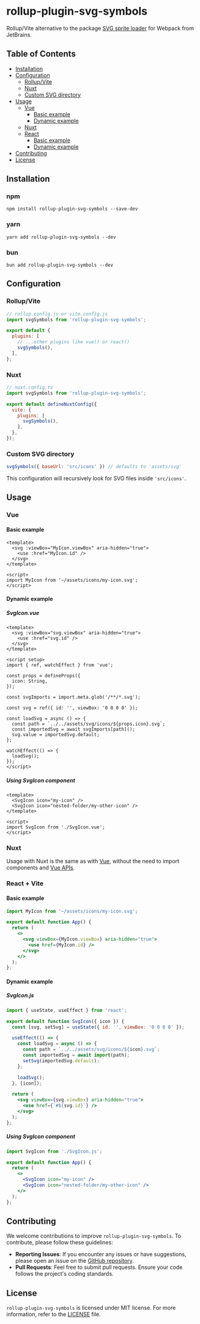 # rollup-plugin-svg-symbols

Rollup/Vite alternative to the package [SVG sprite loader](https://github.com/JetBrains/svg-sprite-loader) for Webpack from JetBrains.

## Table of Contents

- [Installation](#installation)
- [Configuration](#configuration)
  - [Rollup/Vite](#rollup-vite-configuration)
  - [Nuxt](#nuxt-configuration)
  - [Custom SVG directory](#custom-svg-directory) 
- [Usage](#usage)
  - [Vue](#vue)
    - [Basic example](#basic-example-vue)
    - [Dynamic example](#dynamic-example-vue)
  - [Nuxt](#nuxt)
  - [React](#react)
    - [Basic example](#basic-example-react)
    - [Dynamic example](#dynamic-example-react)
- [Contributing](#contributing)
- [License](#license)

## Installation

### npm
```shell
npm install rollup-plugin-svg-symbols --save-dev
```

### yarn
```shell
yarn add rollup-plugin-svg-symbols --dev
```

### bun
```shell
bun add rollup-plugin-svg-symbols --dev
```


## Configuration
### Rollup/Vite <a name="rollup-vite-configuration"></a>
```js
// rollup.config.js or vite.config.js
import svgSymbols from 'rollup-plugin-svg-symbols';

export default {
  plugins: [
    // ...other plugins like vue() or react()
    svgSymbols(),
  ],
};
```
### Nuxt <a name="nuxt-configuration"></a>
```js
// nuxt.config.ts
import svgSymbols from 'rollup-plugin-svg-symbols';

export default defineNuxtConfig({
  vite: {
    plugins: [
      svgSymbols(),
    ],
  },
});
```

### Custom SVG directory
```js
svgSymbols({ baseUrl: 'src/icons' }) // defaults to 'assets/svg'
```
This configuration will recursively look for SVG files inside `'src/icons'`.


## Usage
### Vue
#### Basic example <a name="basic-example-vue"></a>
```vue
<template>
  <svg :viewBox="MyIcon.viewBox" aria-hidden="true">
    <use :href="MyIcon.id" />
  </svg>
</template>

<script>
import MyIcon from '~/assets/icons/my-icon.svg';
</script>
```

#### Dynamic example <a name="dynamic-example-vue"></a>
##### SvgIcon.vue
```vue
<template>
  <svg :viewBox="svg.viewBox" aria-hidden="true">
    <use :href="svg.id" />
  </svg>
</template>

<script setup>
import { ref, watchEffect } from 'vue';

const props = defineProps({
  icon: String,
});

const svgImports = import.meta.glob('/**/*.svg');

const svg = ref({ id: '', viewBox: '0 0 0 0' });

const loadSvg = async () => {
  const path = `../../assets/svg/icons/${props.icon}.svg`;
  const importedSvg = await svgImports[path]();
  svg.value = importedSvg.default;
};

watchEffect(() => {
  loadSvg();
});
</script>
```

##### Using SvgIcon component
```vue
<template>
  <SvgIcon icon="my-icon" />
  <SvgIcon icon="nested-folder/my-other-icon" />
</template>

<script>
import SvgIcon from './SvgIcon.vue';
</script>
```

### Nuxt
Usage with Nuxt is the same as with [Vue](#vue), without the need to import components and [Vue APIs](https://vuejs.org/api/).

### React + Vite
#### Basic example <a name="basic-example-react"></a>
```jsx
import MyIcon from '~/assets/icons/my-icon.svg';

export default function App() {
  return (
    <>
      <svg viewBox={MyIcon.viewBox} aria-hidden="true">
        <use href={MyIcon.id} />
      </svg>
    </>
  );
};
```

#### Dynamic example <a name="dynamic-example-react"></a>
##### SvgIcon.js
```jsx
import { useState, useEffect } from 'react';

export default function SvgIcon({ icon }) {
  const [svg, setSvg] = useState({ id: '', viewBox: '0 0 0 0' });

  useEffect(() => {
    const loadSvg = async () => {
      const path = `../../assets/svg/icons/${icon}.svg`;
      const importedSvg = await import(path);
      setSvg(importedSvg.default);
    };

    loadSvg();
  }, [icon]);

  return (
    <svg viewBox={svg.viewBox} aria-hidden="true">
      <use href={`#${svg.id}`} />
    </svg>
  );
};
```

##### Using SvgIcon component
```jsx
import SvgIcon from './SvgIcon.js';

export default function App() {
  return (
    <>
      <SvgIcon icon="my-icon" />
      <SvgIcon icon="nested-folder/my-other-icon" />
    </>
  );
};
```

## Contributing

We welcome contributions to improve `rollup-plugin-svg-symbols`.
To contribute, please follow these guidelines:

- **Reporting Issues**: If you encounter any issues or have suggestions, please open an issue on the [GitHub repository](https://github.com/njesenberger/rollup-plugin-svg-symbols).
- **Pull Requests**: Feel free to submit pull requests. Ensure your code follows the project's coding standards.


## License

`rollup-plugin-svg-symbols` is licensed under MIT license. For more information, refer to the [LICENSE](https://github.com/njesenberger/rollup-plugin-svg-symbols/blob/main/LICENSE) file.
